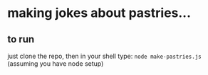 # making jokes about pastries...

## to run
just clone the repo, then in your shell type:
`node make-pastries.js`
(assuming you have node setup)

